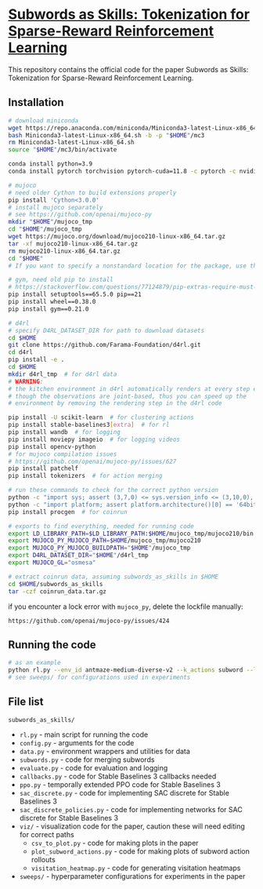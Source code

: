# [Subwords as Skills: Tokenization for Sparse-Reward Reinforcement Learning](https://arxiv.org/abs/2309.04459)

This repository contains the official code for the paper Subwords as Skills: Tokenization for Sparse-Reward Reinforcement Learning.

## Installation

```bash
# download miniconda
wget https://repo.anaconda.com/miniconda/Miniconda3-latest-Linux-x86_64.sh
bash Miniconda3-latest-Linux-x86_64.sh -b -p "$HOME"/mc3
rm Miniconda3-latest-Linux-x86_64.sh
source "$HOME"/mc3/bin/activate

conda install python=3.9
conda install pytorch torchvision pytorch-cuda=11.8 -c pytorch -c nvidia

# mujoco
# need older Cython to build extensions properly
pip install 'Cython<3.0.0'
# install mujoco separately
# see https://github.com/openai/mujoco-py
mkdir "$HOME"/mujoco_tmp
cd "$HOME"/mujoco_tmp
wget https://mujoco.org/download/mujoco210-linux-x86_64.tar.gz
tar -xf mujoco210-linux-x86_64.tar.gz
rm mujoco210-linux-x86_64.tar.gz
cd "$HOME" 
# If you want to specify a nonstandard location for the package, use the env variable MUJOCO_PY_MUJOCO_PATH.

# gym, need old pip to install
# https://stackoverflow.com/questions/77124879/pip-extras-require-must-be-a-dictionary-whose-values-are-strings-or-lists-of 
pip install setuptools==65.5.0 pip==21
pip install wheel==0.38.0
pip install gym==0.21.0

# d4rl
# specify D4RL_DATASET_DIR for path to download datasets
cd $HOME
git clone https://github.com/Farama-Foundation/d4rl.git
cd d4rl
pip install -e .
cd $HOME
mkdir d4rl_tmp  # for d4rl data
# WARNING:
# the kitchen environment in d4rl automatically renders at every step even
# though the observations are joint-based, thus you can speed up the
# environment by removing the rendering step in the d4rl code

pip install -U scikit-learn  # for clustering actions
pip install stable-baselines3[extra]  # for rl
pip install wandb  # for logging
pip install moviepy imageio  # for logging videos
pip install opencv-python
# for mujoco compilation issues
# https://github.com/openai/mujoco-py/issues/627
pip install patchelf
pip install tokenizers  # for action merging

# run these commands to check for the correct python version
python -c "import sys; assert (3,7,0) <= sys.version_info <= (3,10,0), 'python is incorrect version'; print('ok')"
python -c "import platform; assert platform.architecture()[0] == '64bit', 'python is not 64-bit'; print('ok')"
pip install procgen  # for coinrun

# exports to find everything, needed for running code
export LD_LIBRARY_PATH=$LD_LIBRARY_PATH:$HOME/mujoco_tmp/mujoco210/bin
export MUJOCO_PY_MUJOCO_PATH=$HOME/mujoco_tmp/mujoco210
export MUJOCO_PY_MUJOCO_BUILDPATH="$HOME"/mujoco_tmp
export D4RL_DATASET_DIR="$HOME"/d4rl_tmp
export MUJOCO_GL="osmesa"

# extract coinrun data, assuming subwords_as_skills in $HOME
cd $HOME/subwords_as_skills
tar -czf coinrun_data.tar.gz
```

if you encounter a lock error with `mujoco_py`, delete the lockfile manually:
```
https://github.com/openai/mujoco-py/issues/424
```

## Running the code

```bash
# as an example
python rl.py --env_id antmaze-medium-diverse-v2 --k_actions subword --log_action_videos --max_vocab_size 1_000_000 --num_clusters 16 --num_steps 1_000_000 --prune_vocab --seed 0 --vocab_size 16 --use_wandb --wandb_name test_rl --online_algorithm sac
# see sweeps/ for configurations used in experiments
```

## File list

`subwords_as_skills/`
- `rl.py` - main script for running the code
- `config.py` - arguments for the code
- `data.py` - environment wrappers and utilities for data
- `subwords.py` - code for merging subwords
- `evaluate.py` - code for evaluation and logging
- `callbacks.py` - code for Stable Baselines 3 callbacks needed
- `ppo.py` - temporally extended PPO code for Stable Baselines 3
- `sac_discrete.py` - code for implementing SAC discrete for Stable Baselines 3
- `sac_discrete_policies.py` - code for implementing networks for SAC discrete for Stable Baselines 3
- `viz/` - visualization code for the paper, caution these will need editing for correct paths
  - `csv_to_plot.py` - code for making plots in the paper
  - `plot_subword_actions.py` - code for making plots of subword action rollouts
  - `visitation_heatmap.py` - code for generating visitation heatmaps
- `sweeps/` - hyperparameter configurations for experiments in the paper
